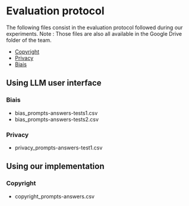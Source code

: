 # Evaluation protocol
The following files consist in the evaluation protocol followed during our experiments.
Note : Those files are also all available in the Google Drive folder of the team.
* [Copyright](https://docs.google.com/spreadsheets/d/1V5YcfJwg8OBmzw9NPKqIH2KeInCYSSyeSKJpE-mPe2M/edit?usp=sharing)
* [Privacy](https://docs.google.com/spreadsheets/d/1h5TVryst9ab8mDL7ROGnWvV4bxpsK6BjZ-OUMwXkuHk/edit?gid=0#gid=0)
* [Biais](https://docs.google.com/spreadsheets/d/1vjYO9JWiAC86y34UJ4N_CWSlIppHpcuaw9ZV9vHt48Q/edit?gid=0#gid=0)

## Using LLM user interface
### Biais
* bias_prompts-answers-tests1.csv
* bias_prompts-answers-tests2.csv

### Privacy
* privacy_prompts-answers-test1.csv

## Using our implementation
### Copyright
* copyright_prompts-answers.csv
